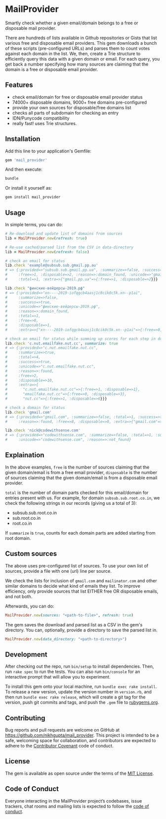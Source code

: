 # MailProvider

Smartly check whether a given email/domain belongs to a free or disposable
mail provider.

There are hundreds of lists available in Github repositories or Gists that
list various free and disposable email providers. This gem downloads a bunch
of these scripts (pre-configured URLs) and parses them to count votes against
each domain in the list. We, then, create a Trie structure to efficiently
query this data with a given domain or email. For each query, you get back a
number specifying how many sources are claiming that the domain is a free or
disposable email provider.

## Features

- check email/domain for free or disposable email provider status
- 74000+ disposable domains, 9000+ free domains pre-configured
- provide your own sources for disposable/free domains list
- checks all parts of subdomain for checking an entry
- IDN/Punycode compatibility
- really fast! uses Trie structures.

## Installation

Add this line to your application's Gemfile:

```ruby
gem 'mail_provider'
```

And then execute:

```bash
bundle
```

Or install it yourself as:

```bash
gem install mail_provider
```

## Usage

In simple terms, you can do:

```ruby
# Re-download and update list of domains from sources
lib = MailProvider.new(refresh: true)

# Re-use cached/parsed list from the CSV in data-directory
lib = MailProvider.new(refresh: false)

# check an email for status
lib.check 'example@subsub.sub.gmail.pp.au'
# => {:provided=>"subsub.sub.gmail.pp.ua", :summarize=>false, :success=>true,
#     :free=>1, :disposable=>2, :reason=>:domain_found, :unicode=>"gmail.pp.au",
#     :total=>1, :extra=>{"gmail.pp.ua"=>{:free=>1, :disposable=>2}}}

lib.check "финские-вейдерсы-2019.рф"
# => {:provided=>"xn----2019-iofqgcb4aasj1c8cik0c5k.xn--p1ai",
#     :summarize=>false,
#     :success=>true,
#     :unicode=>"финские-вейдерсы-2019.рф",
#     :reason=>:domain_found,
#     :total=>1,
#     :free=>0,
#     :disposable=>1,
#     :extra=>{"xn----2019-iofqgcb4aasj1c8cik0c5k.xn--p1ai"=>{:free=>0, :disposable=>1}}}

# check an email for status while summing up scores for each step in domain
lib.check 'c.nut.emailfake.nut.cc', summarize: true
# => {:provided=>"c.nut.emailfake.nut.cc",
#     :summarize=>true,
#     :total=>4,
#     :success=>true,
#     :unicode=>"c.nut.emailfake.nut.cc",
#     :reason=>:found,
#     :free=>2,
#     :disposable=>10,
#     :extra=>{
#       "c.nut.emailfake.nut.cc"=>{:free=>1, :disposable=>1},
#       "emailfake.nut.cc"=>{:free=>0, :disposable=>3},
#       "nut.cc"=>{:free=>1, :disposable=>6}}}

# check a domain for status
lib.check 'gmail.com'
# => {:provided=>"gmail.com", :summarize=>false, :total=>1, :success=>true, :unicode=>"gmail.com",
#     :reason=>:found, :free=>8, :disposable=>0, :extra=>{"gmail.com"=>{:free=>8, :disposable=>0}}}

lib.check 'nick@codewithsense.com'
# => {:provided=>"codewithsense.com", :summarize=>false, :total=>1, :success=>false,
#     :unicode=>"codewithsense.com", :reason=>:not_found}
```

## Explaination

In the above examples, `free` is the number of sources claiming that the given
domain/email is from a free email provider, `disposable` is the number of sources
claiming that the given domain/email is from a disposable email provider.

`total` is the number of domain parts checked for this email/domain for entries
present with us. For example, for domain `subsub.sub.root.co.in`, we check the following
strings in our records (giving us a total of 3):

- subsub.sub.root.co.in
- sub.root.co.in
- root.co.in

If `summarize` is `true`, counts for each domain parts are added starting from root domain.

## Custom sources

The above uses pre-configured list of sources. To use your own list of
sources, provide a file with one (url) line per source.

We check the lists for inclusion of `gmail.com` and `mailinator.com` and other similar domains to
decide what kind of emails they list. To improve efficiency, only provide sources that
list EITHER free OR disposable emails, and not both.

Afterwards, you can do:

```ruby
MailProvider.new(sources: "<path-to-file>", refresh: true)
```

The gem saves the download and parsed list as a CSV in the gem's directory.
You can, optionally, provide a directory to save the parsed list in.

```ruby
MailProvider.new(data_directory: "<path-to-directory>")
```

## Development

After checking out the repo, run `bin/setup` to install dependencies. Then,
run `rake spec` to run the tests. You can also run `bin/console` for an
interactive prompt that will allow you to experiment.

To install this gem onto your local machine, run `bundle exec rake install`.
To release a new version, update the version number in `version.rb`, and then
run `bundle exec rake release`, which will create a git tag for the version,
push git commits and tags, and push the `.gem` file to
[rubygems.org](https://rubygems.org).

## Contributing

Bug reports and pull requests are welcome on GitHub at
https://github.com/nikhgupta/mail_provider. This project is intended to be a
safe, welcoming space for collaboration, and contributors are expected to
adhere to the [Contributor Covenant](http://contributor-covenant.org) code of
conduct.

## License

The gem is available as open source under the terms of the
[MIT License](https://opensource.org/licenses/MIT).

## Code of Conduct

Everyone interacting in the MailProvider project’s codebases, issue trackers,
chat rooms and mailing lists is expected to follow the
[code of conduct](https://github.com/nikhgupta/mail_provider/blob/master/CODE_OF_CONDUCT.md).
